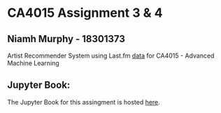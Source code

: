 # CA4015 Assignment 3 & 4


## Niamh Murphy - 18301373


Artist Recommender System using Last.fm [data](https://grouplens.org/datasets/hetrec-2011/) for CA4015 - Advanced Machine Learning


## Jupyter Book:


The Jupyter Book for this assingment is hosted [here]().
